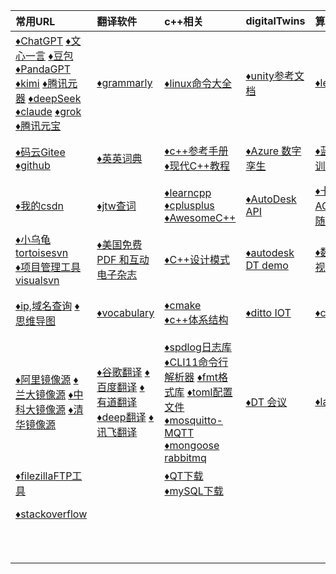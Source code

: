 | 常用URL                                                      | 翻译软件                                                     | c++相关                                                      | digitalTwins                                                 | 算法                                                         | web                                                          | work                                                         |
| :----------------------------------------------------------- | :----------------------------------------------------------- | :----------------------------------------------------------- | :----------------------------------------------------------- | :----------------------------------------------------------- | :----------------------------------------------------------- | ------------------------------------------------------------ |
| [♦️ChatGPT](https://chat.openai.com/)         [♦️文心一言](https://yiyan.baidu.com/)         [♦️豆包](https://www.doubao.com/)        [♦️PandaGPT ](https://panda-gpt.github.io/)        [♦️kimi](https://kimi.moonshot.cn/)       [♦️腾讯元器](https://yuanqi.tencent.com/)   [♦️deepSeek](https://chat.deepseek.com/)     [♦️claude](https://claude.ai/new)  [♦️grok](https://grok.com/) [♦️腾讯元宝](https://yuanbao.tencent.com/chat/naQivTmsDa) | [♦️grammarly](https://www.grammarly.com/)                     | [♦️linux命令大全](https://www.linuxcool.com/)                 | [♦️unity参考文档](https://docs.unity.cn/cn/current/Manual/index.html) | [♦️leetcode](https://leetcode.cn/)                            | [♦️npm官网](https://www.npmjs.com/)  [♦️node官网](https://nodejs.org/zh-cn) | [♦️web面试](/study/web/web_interview/)                        |
| [♦️码云Gitee](https://gitee.com/)      [♦️github](https://github.com/) | [♦️英英词典](https://www.dictionary.com/browse/name#)         | [♦️c++参考手册](https://zh.cppreference.com/w/%E9%A6%96%E9%A1%B5)   [♦️现代C++教程](https://changkun.de/modern-cpp/zh-cn/02-usability/#nullptr) | [♦️Azure 数字孪生](https://learn.microsoft.com/zh-cn/azure/digital-twins/overview) | [♦️蓝桥杯算法训练](https://www.dotcpp.com/oj/status.php?user=zjxweb) | [♦️TypeScript](https://www.tslang.cn/docs/handbook/typescript-in-5-minutes.html)  [ES6](https://es6.ruanyifeng.com/) | [♦️小林coding后端](https://xiaolincoding.com/)                |
| [♦️我的csdn](https://mp.csdn.net/mp_blog/manage/article)      | [♦️jtw查词](http://www.just-the-word.com/)                    | [♦️learncpp](https://www.learncpp.com/)   [♦️cplusplus](https://cplusplus.com/)  [♦️AwesomeC++](https://cpp.libhunt.com/) | [♦️AutoDesk API](https://aps.autodesk.com/en/docs/model-derivative/v2/developers_guide/basics/) | [♦️卡玛网 ACM](https://kamacoder.com/loginpage.php)  [♦️代码随想录](https://programmercarl.com/) | [♦️vue2](https://v2.cn.vuejs.org/)   [♦️vue3](https://cn.vuejs.org/guide/introduction.html)  [♦️Angular](https://angular.io/)  [♦️recat](https://react.docschina.org/) | [♦️牛客](https://www.nowcoder.com/)                           |
| [♦️小乌龟tortoisesvn](https://www.tortoisesvn.net/downloads.zh.html)  <br />[♦️项目管理工具visualsvn](https://www.visualsvn.com/server/download/) | [♦️美国免费 PDF 和互动电子杂志](https://magazinelib.com/usa2/page/2/) | [♦️C++设计模式](https://refactoringguru.cn/design-patterns)   | [♦️autodesk DT demo](https://forge-digital-twin.autodesk.io/) | [♦️数据结构可视化](https://visualgo.net/zh)                   | [♦️vue脚手架CLI](https://cli.vuejs.org/zh/guide/)             | [♦️java面试](https://javaguide.cn/database/mongodb/mongodb-questions-02.html) |
| [♦️ip,域名查询](https://sites.ipaddress.com/raw.githubusercontent.com/)     [♦️思维导图](https://www.processon.com/login) | [♦️vocabulary](https://www.vocabulary.com/)                   | [♦️cmake](https://cmake.org/)  [♦️c++体系结构](https://stibel.icu/md/guide/c++-overview.html) | [♦️ditto  IOT](https://github.com/eclipse-ditto/ditto)        | [♦️codeforces](https://codeforces.com/)                       | [♦️Element-ui](https://element.eleme.cn/#/zh-CN)  [♦️layui](https://layui.dev/) | [♦️爱编程的大丙](https://subingwen.cn/)                       |
| [♦️阿里镜像源](https://developer.aliyun.com/mirror/)  [♦️兰大镜像源](http://mirror.lzu.edu.cn/)    [♦️中科大镜像源](https://mirrors.ustc.edu.cn/)  [♦️清华镜像源](https://mirrors4.tuna.tsinghua.edu.cn/help/anaconda/) | [♦️谷歌翻译](https://translate.google.com/)  [♦️百度翻译](https://fanyi.baidu.com/#en/zh/steer)   [♦️有道翻译](https://fanyi.youdao.com/indexLLM.html#/)  [♦️deep翻译](https://www.deepl.com/translator)   [♦️讯飞翻译](https://fanyi.iflyrec.com/) | [♦️spdlog日志库](https://github.com/gabime/spdlog)  [♦️CLI11命令行解析器](https://github.com/CLIUtils/CLI11)   [♦️fmt格式库](https://fmt.dev/latest/index.html)     [♦️toml配置文件](https://toml.io/cn/)       [♦️mosquitto-MQTT](https://mosquitto.org/)  [♦️mongoose](https://mongoose.ws/)   [rabbitmq](https://www.rabbitmq.com/tutorials/tutorial-one-python.html) | [♦️DT 会议](https://digitaltwin1.org/)                        | [♦️labuladong](https://labuladong.online/algo)                | [♦️NutUI-移动端](https://nutui.jd.com/#/)   [♦️AntDesignMobile](https://mobile.ant.design/zh/guide/quick-start/)   [♦️vant移动端](https://vant-contrib.gitee.io/vant/#/zh-CN/)  [♦️uviewui](https://www.uviewui.com/)    [♦️flutter](https://flutter.dev/)   [♦️uni-app](https://zh.uniapp.dcloud.io/) |                                                              |
| [♦️filezillaFTP工具](https://filezilla-project.org/download.php?type=client) |                                                              | [♦️QT下载](https://download.qt.io/)   [♦️mySQL下载](https://downloads.mysql.com/archives/community/) |                                                              |                                                              | [♦️less](https://lesscss.org/)   [♦️sass](https://www.sass.hk/guide/)  [♦️动画 CSS](https://animate.style/) |                                                              |
| [♦️stackoverflow](https://stackoverflow.com/)                 |                                                              |                                                              |                                                              |                                                              | [♦️Three.js](https://threejs.org/)   [♦️WEBGL](https://webglfundamentals.org/webgl/lessons/zh_cn/) |                                                              |
|                                                              |                                                              |                                                              |                                                              |                                                              | [♦️日期momentjs](http://momentjs.cn/)  [♦️CDN外链库](https://cdnjs.com/) |                                                              |

